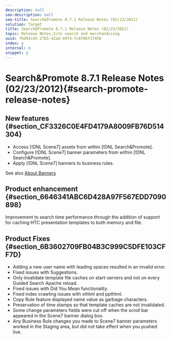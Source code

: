 ```yaml
---
description: null
seo-description: null
seo-title: Search&Promote 8.7.1 Release Notes (02/23/2012)
solution: Target
title: Search&Promote 8.7.1 Release Notes (02/23/2012)
topic: Release Notes,Site search and merchandising
uuid: f6d93cd5-27b5-42ad-9df4-7c0f8bf37450
index: y
internal: n
snippet: y
---
```


# Search&Promote 8.7.1 Release Notes (02/23/2012){#search-promote-release-notes}

## New features {#section_CF3326C0E4FD4179A8009FB76D514304}

* Access [!DNL Scene7] assets from within [!DNL Search&Promote]. 
* Configure [!DNL Scene7] banner parameters from within [!DNL Search&Promote]. 
* Apply [!DNL Scene7] banners to business rules.

See also [About Banners](../c-about-design-menu/c-about-banners.md#concept_5BBE01FEC6134393B43CC917C8CC64DA)

## Product enhancement {#section_6646341ABC6D428A97F567EDD7090898}

Improvement to search time performance through the addition of support for caching HTC presentation templates to both memory and file.

## Product Fixes {#section_6B3602709FB04B3C999C5DFE103CFF7D}

* Adding a new user name with leading spaces resulted in an invalid error. 
* Fixed issues with Suggestions. 
* Only invalidate template file caches on start-servers and not on every Guided Search Apache reload. 
* Fixed issues with Did You Mean functionality. 
* Fixed index crawling issues with xlhtml and ppthtml. 
* Copy Rule feature displayed name value as garbage characters. 
* Preservation of time stamps so that template caches are not invalidated. 
* Some change parameters fields were cut off when the scroll bar appeared in the Scene7 banner dialog box. 
* Any Business Rule changes you made to Scene7 banner parameters worked in the Staging area, but did not take effect when you pushed live.

